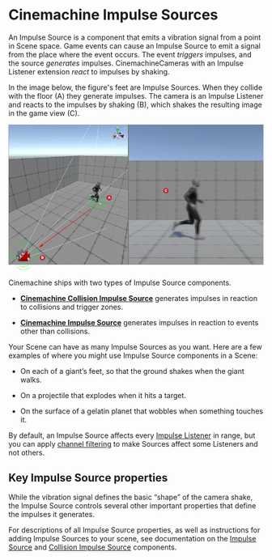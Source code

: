 # Cinemachine Impulse Sources

An Impulse Source is a component that emits a vibration signal from a point in Scene space. Game events can cause an Impulse Source to emit a signal from the place where the event occurs. The event _triggers_ impulses, and the source _generates_ impulses. CinemachineCameras with an Impulse Listener extension _react_ to impulses by shaking.

In the image below, the figure's feet are Impulse Sources. When they collide with the floor (A) they generate impulses. The camera is an Impulse Listener and reacts to the impulses by shaking (B), which shakes the resulting image in the game view (C). 

![In this Scene, the figure's feet are Impulse Sources. When they collide with the floor (A) they generate impulses. The camera is an Impulse Listener and reacts to the impulses by shaking (B), which shakes the resulting image in the game view (C). ](images/ImpulseOverview.png)

Cinemachine ships with two types of Impulse Source components.

- **[Cinemachine Collision Impulse Source](CinemachineCollisionImpulseSource.md)** generates impulses in reaction to collisions and trigger zones.

- **[Cinemachine Impulse Source](CinemachineImpulseSource.md)** generates impulses in reaction to events other than collisions.  

Your Scene can have as many Impulse Sources as you want. Here are a few examples of where you might use Impulse Source components in a Scene:

- On each of a giant’s feet, so that the ground shakes when the giant walks.

- On a projectile that explodes when it hits a target.

- On the surface of a gelatin planet that wobbles when something touches it.

By default, an Impulse Source affects every [Impulse Listener](CinemachineImpulseListener.md) in range, but you can apply [channel filtering](CinemachineImpulseFiltering.md#ChannelFiltering) to make Sources affect some Listeners and not others. 

## Key Impulse Source properties

While the vibration signal defines the basic “shape” of the camera shake, the Impulse Source controls several other important properties that define the impulses it generates.

For descriptions of all Impulse Source properties, as well as instructions for adding Impulse Sources to your scene, see documentation on the [Impulse Source](CinemachineImpulseSource.md) and [Collision Impulse Source](CinemachineCollisionImpulseSource.md) components.
